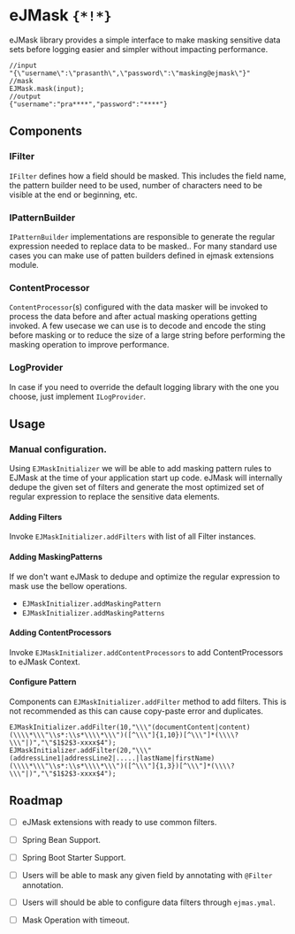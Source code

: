 # eJMask `{*!*}`

eJMask library provides a simple interface to make masking sensitive data sets before logging easier and simpler without impacting performance.

```
//input 
"{\"username\":\"prasanth\",\"password\":\"masking@ejmask\"}"
//mask
EJMask.mask(input);
//output
{"username":"pra****","password":"****"}
```

## Components

### IFilter
`IFilter` defines how a field should be masked. This includes the field name, the pattern builder need to be used, number of characters need to be visible at the end or beginning, etc.

### IPatternBuilder
`IPatternBuilder` implementations are responsible to generate the regular expression needed to replace data to be masked..
For many standard use cases you can make use of patten builders defined in ejmask extensions module.

### ContentProcessor
`ContentProcessor`(s) configured with the data masker will be invoked to process the data before and after actual masking operations getting invoked.
A few usecase we can use is to decode and encode the sting before masking or to reduce the size of a large string before performing the masking operation to improve performance.

### LogProvider

In case if you need to override the default logging library with the one you choose, just implement `ILogProvider`.

## Usage

### Manual configuration.
Using `EJMaskInitializer` we will be able to add masking pattern rules to EJMask at the time of your application start up code.
eJMask will internally dedupe the given set of filters and generate the most optimized set of regular expression to replace the sensitive data elements.

#### Adding Filters
Invoke `EJMaskInitializer.addFilters` with list of all Filter instances.

#### Adding MaskingPatterns
If we don't want eJMask to dedupe and optimize the regular expression to mask use the bellow operations.
- `EJMaskInitializer.addMaskingPattern`
- `EJMaskInitializer.addMaskingPatterns`

#### Adding ContentProcessors
Invoke `EJMaskInitializer.addContentProcessors` to add ContentProcessors to eJMask Context.

#### Configure Pattern
Components can `EJMaskInitializer.addFilter` method to add filters.
This is not recommended as this can cause copy-paste error and duplicates.

```
EJMaskInitializer.addFilter(10,"\\\"(documentContent|content)(\\\\*\\\"\\s*:\\s*\\\\*\\\")([^\\\"]{1,10})[^\\\"]*(\\\\?\\\"|)","\"$1$2$3-xxxx$4");
EJMaskInitializer.addFilter(20,"\\\"(addressLine1|addressLine2|.....|lastName|firstName)(\\\\*\\\"\\s*:\\s*\\\\*\\\")([^\\\"]{1,3})[^\\\"]*(\\\\?\\\"|)","\"$1$2$3-xxxx$4");     
```

## Roadmap

- [ ] eJMask extensions with ready to use common filters. 
- [ ] Spring Bean Support.
- [ ] Spring Boot Starter Support.
- [ ] Users will be able to mask any given field by annotating with `@Filter` annotation.
- [ ] Users will should be able to configure data filters through `ejmas.ymal`.
- [ ] Mask Operation with timeout.

